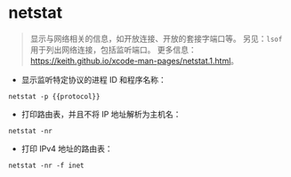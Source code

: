 # netstat

> 显示与网络相关的信息，如开放连接、开放的套接字端口等。
> 另见：`lsof` 用于列出网络连接，包括监听端口。
> 更多信息：<https://keith.github.io/xcode-man-pages/netstat.1.html>。

- 显示监听特定协议的进程 ID 和程序名称：

`netstat -p {{protocol}}`

- 打印路由表，并且不将 IP 地址解析为主机名：

`netstat -nr`

- 打印 IPv4 地址的路由表：

`netstat -nr -f inet`
